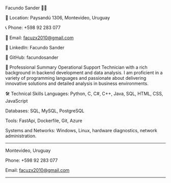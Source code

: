 Facundo Sander 👨‍💻


📍 Location: Paysandú 1306, Montevideo, Uruguay

📞 Phone: +598 92 283 077

📧 Email: facuzx2010@gmail.com

🔗 LinkedIn: Facundo Sander

🔗 GitHub: facundosander

📌 Professional Summary
Operational Support Technician with a rich background in backend development and data analysis. I am proficient in a variety of programming languages and passionate about delivering innovative solutions and detailed analysis in business environments.

🛠 Technical Skills
Languages: Python, C, C#, C++, Java, SQL, HTML, CSS, JavaScript

Databases: SQL, MySQL, PostgreSQL

Tools: FastApi, Dockerfile, Git, Azure

Systems and Networks: Windows, Linux, hardware diagnostics, network administration.

-------------------------------------------------------------------------------------------------------------------------------------------------------------------

Montevideo, Uruguay

Phone: +598 92 283 077

Email: facuzx2010@gmail.com

-------------------------------------------------------------------------------------------------------------------------------------------------------------------
